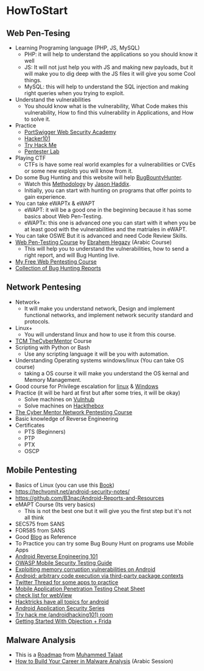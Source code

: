 # HowToStart

## Web Pen-Tesing
  - Learning Programing language (PHP, JS, MySQL)
    - PHP: it will help to understand the applications so you should know it well
    - JS: It will not just help you with JS and making new payloads, but it will make you to dig deep with the JS files it will give you some Cool things.
    - MySQL: this will help to understand the SQL injection and making right queries when you trying to exploit.
  - Understand the vulnerabilities
    - You should know what is the vulnerability, What Code makes this vulnerability, How to find this vulnerability in Applications, and How to solve it.
  - Practice
    - [PortSwigger Web Security Academy](https://portswigger.net/web-security)
    - [Hacker101](https://www.hacker101.com/)
    - [Try Hack Me](https://tryhackme.com/)
    - [Pentester Lab](https://pentesterlab.com/)
  - Playing CTF
    - CTFs is have some real world examples for a vulnerabilities or CVEs or some new exploits you will know from it.
  - Do some Bug Hunting and this website will help [BugBountyHunter](https://bugbountyhunter.com/).
    - Watch this [Methodology](https://www.youtube.com/watch?v=gIz_yn0Uvb8) by [Jason Haddix](https://twitter.com/jhaddix).
    - Initially, you can start with hunting on programs that offer points to gain experience.
  - You can take eWAPTx & eWAPT
    - eWAPT: it will be a good one in the beginning because it has some basics about Web Pen-Testing.
    - eWAPTx: this one is advanced one you can start with it when you be at least good with the vulnerabilities and the matriales in eWAPT.
  - You can take OSWE But it is advanced and need Code Review Skills.
  - [Web Pen-Testing Course](https://www.youtube.com/playlist?list=PLv7cogHXoVhXvHPzIl1dWtBiYUAL8baHj) by [Ebrahem Hegazy](https://twitter.com/Zigoo0) (Arabic Course)
    - This will help you to understand the vulnerabilities, how to send a right report, and will Bug Hunting live.
  - [My Free Web Pentesting Course](https://www.youtube.com/playlist?list=PLsB1gqjeUAh_yEuLgtZ0ppLlExcYOL2Kp)
  - [Collection of Bug Hunting Reports](https://pentester.land/list-of-bug-bounty-writeups.html)
  
## Network Pentesing
  - Network+
    - It will make you understand network, Design and implement functional networks, and implement network security standard and protocols.
  - Linux+
    - You will understand linux and how to use it from this course.
  - [TCM TheCyberMentor](https://academy.tcm-sec.com/) Course
  - Scripting with Python or Bash
    - Use any scripting language it will be you with automation.
  - Understanding Operating systems windows/linux (You can take OS course)
    - taking a OS course it will make you understand the OS kernal and Memory Management.
  - Good course for Privilege escalation for [linux](https://tryhackme.com/room/linuxprivescarena) & [Windows](https://www.aldeid.com/wiki/TryHackMe-Windows-PrivEsc-Arena)
  - Practice (it will be hard at first but after some tries, it will be okay)
    - Solve machines on [Vulnhub](https://www.vulnhub.com/) 
    - Solve machines on [Hackthebox](https://www.hackthebox.eu/)
  - [The Cyber Mentor Network Pentesting Course](https://www.youtube.com/playlist?list=PLLKT__MCUeiwBa7d7F_vN1GUwz_2TmVQj)
  - Basic knowledge of Reverse Engineering
  - Certificates
    - PTS (Beginners)
    - PTP
    - PTX
    - OSCP

## Mobile Pentesting
  - Basics of Linux (you can use this [Book](https://drive.google.com/file/d/1jvphfw61odAcGixV7erYcRui2Iz9tjAu/view))
  - https://techvomit.net/android-security-notes/
  - https://github.com/B3nac/Android-Reports-and-Resources
  - eMAPT Course (Its very basics)
    - This is not the best one but it will give you the first step but it's not all think
  - SEC575 from SANS
  - FOR585 from SANS
  - Good [Blog](http://blog.itselectlab.com/?page_id=7703) as Reference
  - To Practice you can try some Bug Bouny Hunt on programs use Mobile Apps
  - [Android Reverse Engineering 101](https://www.ragingrock.com/AndroidAppRE/reversing_intro.html)
  - [OWASP Mobile Security Testing Guide](https://leanpub.com/mobile-security-testing-guide)
  - [Exploiting memory corruption vulnerabilities on Android](https://blog.oversecured.com/Exploiting-memory-corruption-vulnerabilities-on-Android/)
  - [Android: arbitrary code execution via third-party package contexts](https://blog.oversecured.com/Android-arbitrary-code-execution-via-third-party-package-contexts)
  - [Twitter Thread for some apps to practice](https://twitter.com/cyph3r_asr/status/1413438299545296902)
  - [Mobile Application Penetration Testing Cheat Sheet](https://github.com/tanprathan/MobileApp-Pentest-Cheatsheet#contribution)
  - [check list for webView](https://blog.oversecured.com/Android-security-checklist-webview/)
  - [Hacktricks have all topics for android](https://book.hacktricks.xyz/mobile-apps-pentesting/android-app-pentesting)
  - [Android Application Security Series](https://manifestsecurity.com/android-application-security/)
  - [Try hack me (androidhacking101) room](https://tryhackme.com/room/androidhacking101)
  - [Getting Started With Objection + Frida](https://www.secjuice.com/objection-frida-guide/)

## Malware Analysis
  - This is a [Roadmap](https://drive.google.com/drive/folders/1grlkHlPtwoLiYiNFzf1-LD0HjDwtuOUl) from [Muhammed Talaat](https://www.facebook.com/vs.viro)
  - [How to Build Your Career in Malware Analysis](https://www.facebook.com/amr.thabet.376/videos/397136105060646/) (Arabic Session)
